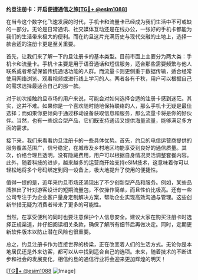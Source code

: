 **约旦注册卡：开启便捷通信之旅[[TG💪+ @esim1088](https://t.me/s/esim1088)]**

在当今这个数字化飞速发展的时代，手机卡和流量卡已经成为我们生活中不可或缺的一部分。无论是日常通讯、社交媒体互动还是在线办公，一张好的手机卡都能为我们的生活带来极大的便利。而在约旦这片充满历史与现代交融的土地上，选择一款合适的注册卡更是至关重要。

首先，让我们来了解一下约旦注册卡的基本类型。目前市面上主要分为两大类：手机卡和流量卡。手机卡主要是用于语音通话和短信服务，适合那些需要频繁与他人联系或者希望保留传统通话功能的人群。而流量卡则更侧重于数据传输，适合经常使用网络浏览、观看视频或进行线上学习的人。两者各有千秋，用户可以根据自己的需求选择最适合自己的那一款。

对于初次接触约旦市场的用户来说，可能会对如何选择合适的注册卡感到迷茫。其实，这并不难。如果你是一个喜欢随时随地保持联络的人，那么手机卡无疑是最佳选择；而如果你更倾向于通过移动设备获取信息和服务，那么流量卡将是你的好伙伴。当然，也有一些综合型产品，它们既支持通话又提供海量流量，能够满足多方面的需求。

接下来，我们来看看约旦注册卡的一些具体优势。首先，约旦的电信运营商提供的服务覆盖范围广，信号稳定，在城市及乡村地区均能享受到良好的通信质量。其次，价格合理且透明，没有隐藏费用，用户可以根据自身情况灵活调整套餐内容。此外，随着科技的进步，越来越多的运营商开始支持eSIM技术，这意味着你可以轻松地将多个号码绑定到同一设备上，极大地提升了使用的便捷性。

值得一提的是，近年来约旦市场还涌现出了不少创新型产品和服务。例如，某些品牌推出了针对游客设计的短期流量包，不仅操作简单，而且性价比极高。还有一些公司专注于为企业客户量身定制解决方案，帮助企业实现高效沟通与管理。这些创新举措无疑为消费者带来了更多的可能性。

当然，在享受便利的同时也要注意保护个人信息安全。建议大家在购买注册卡时选择正规渠道，并仔细阅读相关条款，确保了解所有细节后再做决定。同时，定期更新软件版本以防止潜在风险也很重要。

总之，约旦注册卡作为连接世界的桥梁，正在改变着人们的生活方式。无论你是本地居民还是外来访客，都可以从中找到适合自己的选项。未来，随着技术的不断进步和社会的发展变化，相信约旦的通信行业将会迎来更加辉煌的明天！

[[TG💪+ @esim1088](https://t.me/s/esim1088) ![Image](https://i.postimg.cc/4NQfJmqS/Snipaste-2025-05-13-00-14-12.png)]